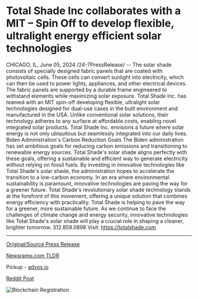 # Total Shade Inc collaborates with a MIT – Spin Off to develop flexible, ultralight energy efficient solar technologies

CHICAGO, IL, June 05, 2024 /24-7PressRelease/ -- The solar shade consists of specially designed fabric panels that are coated with photovoltaic cells. These cells can convert sunlight into electricity, which can then be used to power lights, appliances, and other electrical devices. The fabric panels are supported by a durable frame engineered to withstand elements while maximizing solar exposure.  Total Shade Inc. has teamed with an MIT spin-off developing flexible, ultralight solar technologies designed for dual-use cases in the built environment and manufactured in the USA. Unlike conventional solar solutions, their technology adheres to any surface at affordable costs, enabling novel integrated solar products. Total Shade Inc. envisions a future where solar energy is not only ubiquitous but seamlessly integrated into our daily lives.  Biden Administration's Carbon Reduction Goals  The Biden administration has set ambitious goals for reducing carbon emissions and transitioning to renewable energy sources. Total Shade's solar shade aligns perfectly with these goals, offering a sustainable and efficient way to generate electricity without relying on fossil fuels. By investing in innovative technologies like Total Shade's solar shade, the administration hopes to accelerate the transition to a low-carbon economy.  In an era where environmental sustainability is paramount, innovative technologies are paving the way for a greener future. Total Shade's revolutionary solar shade technology stands at the forefront of this movement, offering a unique solution that combines energy efficiency with practicality.  Total Shade is helping to pave the way for a greener, more sustainable future. As we continue to face the challenges of climate change and energy security, innovative technologies like Total Shade's solar shade will play a crucial role in shaping a cleaner, brighter tomorrow. 312.859.0898  Visit: https://totalshade.com 

---

[Original/Source Press Release](https://www.24-7pressrelease.com/press-release/511422/total-shade-inc-collaborates-with-a-mit-spin-off-to-develop-flexible-ultralight-energy-efficient-solar-technologies)
                    

[Newsramp.com TLDR](https://newsramp.com/curated-news/total-shade-inc-partners-with-mit-spin-off-to-develop-revolutionary-solar-shade-technology/a7ffd8e6aa2b50cd5ea16477fbbe6a73) 


Pickup - [advos.io](https://advos.io/en/total-shade-inc-partners-with-mit-spin-off-to-revolutionize-solar-technology/20243823)
 



[Reddit Post](https://www.reddit.com/r/Energy_Climate_News/comments/1d8jw37/total_shade_inc_partners_with_mit_spinoff_to/) 



![Blockchain Registration](https://cdn.newsramp.app/24-7PressRelease/qrcode/246/5/echotYJO.webp)